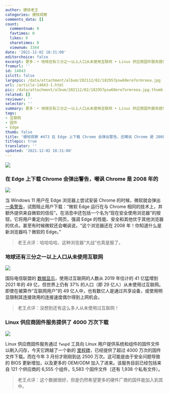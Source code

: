 ```yaml
---
author: 硬核老王
categories: 硬核观察
comments_data: []
count:
  commentnum: 0
  favtimes: 0
  likes: 0
  sharetimes: 0
  viewnum: 3344
date: '2021-12-02 18:31:00'
editorchoice: false
excerpt: 更多：• 地球还有三分之一以上人口从未使用互联网 • Linux 供应商固件服务提供了 4000 万次下载
fromurl: ''
id: 14043
islctt: false
largepic: /data/attachment/album/202112/02/182957psw60ere7ormreea.jpg
url: /article-14043-1.html
pic: /data/attachment/album/202112/02/182957psw60ere7ormreea.jpg.thumb.jpg
related: []
reviewer: ''
selector: ''
summary: 更多：• 地球还有三分之一以上人口从未使用互联网 • Linux 供应商固件服务提供了 4000 万次下载
tags:
- 互联网
- 固件
- Edge
thumb: false
title: '硬核观察 #473 在 Edge 上下载 Chrome 会弹出警告，还嘲讽 Chrome 是 2008 年的'
titlepic: true
translator: ''
updated: '2021-12-02 18:31:00'
---
```


![](/data/attachment/album/202112/02/182957psw60ere7ormreea.jpg)


### 在 Edge 上下载 Chrome 会弹出警告，嘲讽 Chrome 是 2008 年的


![](/data/attachment/album/202112/02/183008ys2l9729bzjpa8pj.jpg)


当 Windows 11 用户在 Edge 浏览器上尝试安装 Chrome 的时候，微软就会弹出 [一条警告](https://www.neowin.net/news/microsoft-says-its-own-edge-browser-is-more-trustworthy-than-so-2008-google-chrome/)，试图阻止用户下载：“微软 Edge 运行在与 Chrome 相同的技术上，并额外提供来自微软的信任”。在消息中还包括一个名为“现在安全使用浏览器”的按钮，它将用户重定向到一个网页，强调 Edge 的性能、安全和其他优于其他浏览器的优点。甚至有时候微软还会嘲讽说，“这个浏览器还在 2008 年！你知道什么是新浏览器吗？微软的 Edge。”



> 
> 老王点评：哈哈哈哈，这种浏览器“大战”也真是服了。
> 
> 
> 


### 地球还有三分之一以上人口从未使用互联网


![](/data/attachment/album/202112/02/183056v2tnanm2mtrcm2cv.jpg)


国际电信联盟的 [数据显示](https://www.itu.int/zh/mediacentre/Pages/PR-2021-11-29-FactsFigures.aspx)，使用过互联网的人数从 2019 年估计的 41 亿猛增到 2021 年的 49 亿，但世界上仍有 37% 的人口（即 29 亿人）从未使用过互联网。即使在被算作“互联网用户"的 49 亿人中，也有数亿人是通过共享设备，或使用明显限制其连接效用的连接速度偶尔得到上网机会。



> 
> 老王点评：没想到还有这么多人从未使用过互联网！
> 
> 
> 


### Linux 供应商固件服务提供了 4000 万次下载


![](/data/attachment/album/202112/02/183113wfe747det16d7tls.jpg)


Linux 供应商固件服务通过 `fwupd` 工具向 Linux 用户提供系统和组件的固件文件以刷入闪存，今天它跨越了一个新的 [里程碑](https://www.phoronix.com/scan.php?page=news_item&px=LVFS-40-Million-Downloads)，已经提供了超过 4000 万次的固件文件下载。而在今年 3 月份才刚刚到达 2500 万次。这可能是由于安全问题导致的 BIOS 更新增加，以及更多的 OEM/ODM 加入了进来。该服务目前已经包括来自 121 个供应商的 6,555 个组件，5,583 个固件文件（还有 1,938 个私有文件）。



> 
> 老王点评：这个数据很好，但是仍然希望更多的硬件厂商的固件能加入到其中。
> 
> 
>